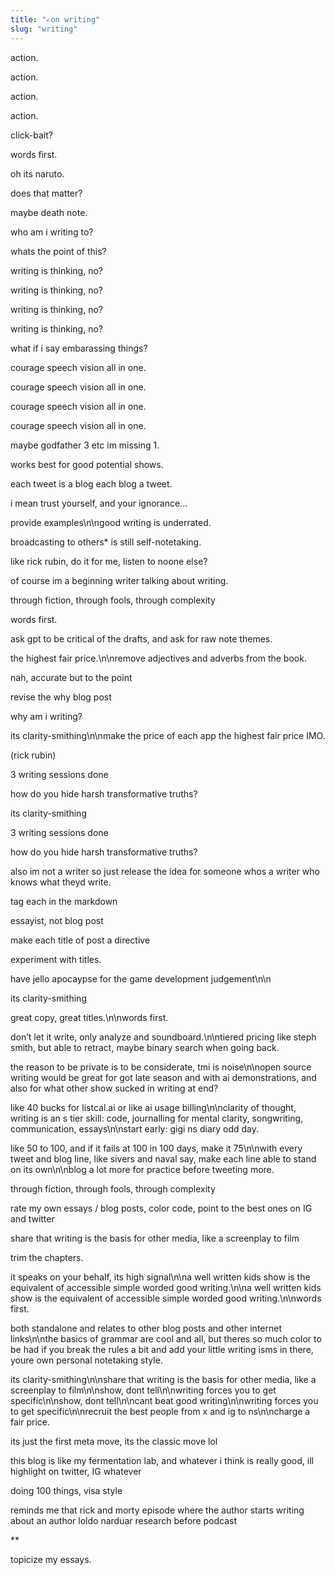 ```yaml
---
title: "✍️on writing"
slug: "writing"
---
```


action.

action.

action.

action.

click-bait?

words first.

oh its naruto.

does that matter?

maybe death note.

who am i writing to?

whats the point of this?

writing is thinking, no?

writing is thinking, no?

writing is thinking, no?

writing is thinking, no?

what if i say embarassing things?

courage speech vision all in one.

courage speech vision all in one.

courage speech vision all in one.

courage speech vision all in one.

maybe godfather 3 etc im missing 1.

works best for good potential shows.

each tweet is a blog each blog a tweet.

i mean trust yourself, and your ignorance...

provide examples\n\ngood writing is underrated.

broadcasting to others* is still self-notetaking.

like rick rubin, do it for me, listen to noone else?

of course im a beginning writer talking about writing.

through fiction, through fools, through complexity

words first.

ask gpt to be critical of the drafts, and ask for raw note themes.

the highest fair price.\n\nremove adjectives and adverbs from the book.

nah, accurate but to the point

revise the why blog post

why am i writing?

its clarity-smithing\n\nmake the price of each app the highest fair price IMO.

(rick rubin)

3 writing sessions done

how do you hide harsh transformative truths?

its clarity-smithing

3 writing sessions done

how do you hide harsh transformative truths?

also im not a writer so just release the idea for someone whos a writer who knows what theyd write.

tag each in the markdown

essayist, not blog post

make each title of post a directive

experiment with titles.

have jello apocaypse for the game development judgement\n\n

its clarity-smithing

great copy, great titles.\n\nwords first.

don’t let it write, only analyze and soundboard.\n\ntiered pricing like steph smith, but able to retract, maybe binary search when going back.

the reason to be private is to be considerate, tmi is noise\n\nopen source writing would be great for got late season and with ai demonstrations, and also for what other show sucked in writing at end?

like 40 bucks for listcal.ai or like ai usage billing\n\nclarity of thought, writing is an s tier skill: code, journalling for mental clarity, songwriting, communication, essays\n\nstart early: gigi ns diary odd day.

like 50 to 100, and if it fails at 100 in 100 days, make it 75\n\nwith every tweet and blog line, like sivers and naval say, make each line able to stand on its own\n\nblog a lot more for practice before tweeting more.

through fiction, through fools, through complexity

rate my own essays / blog posts, color code, point to the best ones on IG and twitter

share that writing is the basis for other media, like a screenplay to film

trim the chapters.

it speaks on your behalf, its high signal\n\na well written kids show is the equivalent of accessible simple worded good writing.\n\na well written kids show is the equivalent of accessible simple worded good writing.\n\nwords first.

both standalone and relates to other blog posts and other internet links\n\nthe basics of grammar are cool and all, but theres so much color to be had if you break the rules a bit and add your little writing isms in there, youre own personal notetaking style.

its clarity-smithing\n\nshare that writing is the basis for other media, like a screenplay to film\n\nshow, dont tell\n\nwriting forces you to get specific\n\nshow, dont tell\n\ncant beat good writing\n\nwriting forces you to get specific\n\nrecruit the best people from x and ig to ns\n\ncharge a fair price.

its just the first meta move, its the classic move lol

this blog is like my fermentation lab, and whatever i think is really good, ill highlight on twitter, IG whatever

doing 100 things, visa style

reminds me that rick and morty episode where the author starts writing about an author loldo narduar research before podcast

**

topicize my essays.

